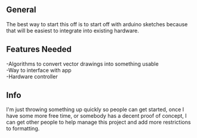 ## General
The best way to start this off is to start off with arduino sketches because that will be easiest to integrate into existing hardware.
## Features Needed
-Algorithms to convert vector drawings into something usable  
-Way to interface with app  
-Hardware controller  
## Info
I'm just throwing something up quickly so people can get started, once I have some more free time, or somebody has a decent proof of concept, I can get other people to help manage this project and add more restrictions to formatting.
